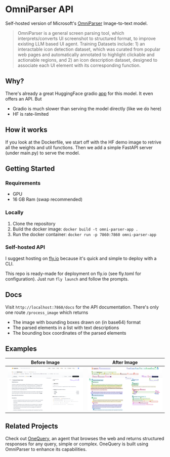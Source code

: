 # OmniParser API

Self-hosted version of Microsoft's [OmniParser](https://huggingface.co/microsoft/OmniParser) Image-to-text model.

> OmniParser is a general screen parsing tool, which interprets/converts UI screenshot to structured format, to improve existing LLM based UI agent. Training Datasets include: 1) an interactable icon detection dataset, which was curated from popular web pages and automatically annotated to highlight clickable and actionable regions, and 2) an icon description dataset, designed to associate each UI element with its corresponding function.

## Why?

There's already a great HuggingFace gradio [app](https://huggingface.co/spaces/microsoft/OmniParser) for this model. It even offers an API. But

- Gradio is much slower than serving the model directly (like we do here)
- HF is rate-limited

## How it works

If you look at the Dockerfile, we start off with the HF demo image to retrive all the weights and util functions. Then we add a simple FastAPI server (under main.py) to serve the model.

## Getting Started

### Requirements

- GPU
- 16 GB Ram (swap recommended)

### Locally

1. Clone the repository
2. Build the docker image: `docker build -t omni-parser-app .`
3. Run the docker container: `docker run -p 7860:7860 omni-parser-app`

### Self-hosted API

I suggest hosting on [fly.io](https://fly.io) because it's quick and simple to deploy with a CLI.

This repo is ready-made for deployment on fly.io (see fly.toml for configuration). Just run `fly launch` and follow the prompts.

## Docs

Visit `http://localhost:7860/docs` for the API documentation. There's only one route `/process_image` which returns

- The image with bounding boxes drawn on (in base64) format
- The parsed elements in a list with text descriptions
- The bounding box coordinates of the parsed elements

## Examples

| Before Image                       | After Image                   |
| ---------------------------------- | ----------------------------- |
| ![Before](examples/screenshot.png) | ![After](examples/after.webp) |

## Related Projects

Check out [OneQuery](https://query-rho.vercel.app), an agent that browses the web and returns structured responses for any query, simple or complex. OneQuery is built using OmniParser to enhance its capabilities.
